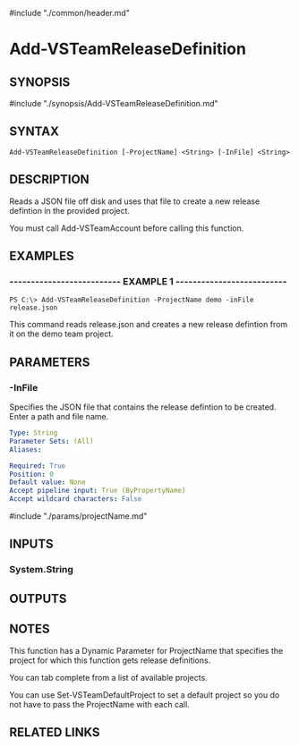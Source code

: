 #include "./common/header.md"

# Add-VSTeamReleaseDefinition

## SYNOPSIS
#include "./synopsis/Add-VSTeamReleaseDefinition.md"

## SYNTAX

```
Add-VSTeamReleaseDefinition [-ProjectName] <String> [-InFile] <String>
```

## DESCRIPTION
Reads a JSON file off disk and uses that file to create a new release defintion
in the provided project.

You must call Add-VSTeamAccount before calling this function.

## EXAMPLES

### -------------------------- EXAMPLE 1 --------------------------
```
PS C:\> Add-VSTeamReleaseDefinition -ProjectName demo -inFile release.json
```

This command reads release.json and creates a new release defintion from it
on the demo team project.

## PARAMETERS

### -InFile
Specifies the JSON file that contains the release defintion to be created.
Enter
a path and file name.

```yaml
Type: String
Parameter Sets: (All)
Aliases: 

Required: True
Position: 0
Default value: None
Accept pipeline input: True (ByPropertyName)
Accept wildcard characters: False
```

#include "./params/projectName.md"

## INPUTS

### System.String

## OUTPUTS

## NOTES
This function has a Dynamic Parameter for ProjectName that specifies the
project for which this function gets release definitions.

You can tab complete from a list of available projects.

You can use Set-VSTeamDefaultProject to set a default project so you do not have
to pass the ProjectName with each call.

## RELATED LINKS

